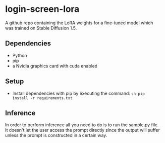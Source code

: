 # login-screen-lora

A github repo containing the LoRA weights for a fine-tuned model which was trained on Stable Diffusion 1.5.

## Dependencies

- Python
- pip
- a Nvidia graphics card with cuda enabled

## Setup

- Install dependencies with pip by executing the command: ```sh pip install -r requirements.txt```

## Inference

In order to perform inference all you need to do is to run the sample.py file. It doesn't let the user access the prompt directly since the output will suffer unless the prompt is constructed in a certain way.
